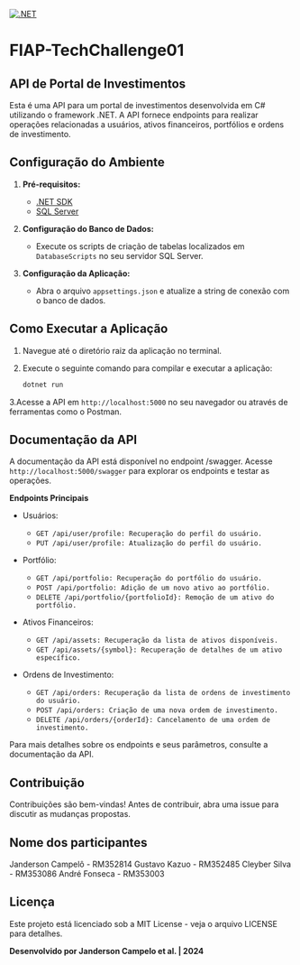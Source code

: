 [![.NET](https://github.com/jandersoncampelo/FIAP-TechChallenge/actions/workflows/dotnet.yml/badge.svg)](https://github.com/jandersoncampelo/FIAP-TechChallenge/actions/workflows/dotnet.yml)
# FIAP-TechChallenge01
## API de Portal de Investimentos

Esta é uma API para um portal de investimentos desenvolvida em C# utilizando o framework .NET. A API fornece endpoints para realizar operações relacionadas a usuários, ativos financeiros, portfólios e ordens de investimento.

## Configuração do Ambiente

1. **Pré-requisitos:**
   - [.NET SDK](https://dotnet.microsoft.com/download)
   - [SQL Server](https://www.microsoft.com/sql-server/)

2. **Configuração do Banco de Dados:**
   - Execute os scripts de criação de tabelas localizados em `DatabaseScripts` no seu servidor SQL Server.

3. **Configuração da Aplicação:**
   - Abra o arquivo `appsettings.json` e atualize a string de conexão com o banco de dados.

## Como Executar a Aplicação

1. Navegue até o diretório raiz da aplicação no terminal.

2. Execute o seguinte comando para compilar e executar a aplicação:
   ```bash
   dotnet run
3.Acesse a API em `http://localhost:5000` no seu navegador ou através de ferramentas como o Postman.

## Documentação da API
A documentação da API está disponível no endpoint /swagger. Acesse `http://localhost:5000/swagger` para explorar os endpoints e testar as operações.

**Endpoints Principais**
- Usuários:

  - `GET /api/user/profile: Recuperação do perfil do usuário.`
  - `PUT /api/user/profile: Atualização do perfil do usuário.`

- Portfólio:

  - `GET /api/portfolio: Recuperação do portfólio do usuário.`
  - `POST /api/portfolio: Adição de um novo ativo ao portfólio.`
  - `DELETE /api/portfolio/{portfolioId}: Remoção de um ativo do portfólio.`

- Ativos Financeiros:

  - `GET /api/assets: Recuperação da lista de ativos disponíveis.`
  - `GET /api/assets/{symbol}: Recuperação de detalhes de um ativo específico.`

- Ordens de Investimento:
  
  - `GET /api/orders: Recuperação da lista de ordens de investimento do usuário.`
  - `POST /api/orders: Criação de uma nova ordem de investimento.`
  - `DELETE /api/orders/{orderId}: Cancelamento de uma ordem de investimento.`
    
Para mais detalhes sobre os endpoints e seus parâmetros, consulte a documentação da API.

## Contribuição
Contribuições são bem-vindas! Antes de contribuir, abra uma issue para discutir as mudanças propostas.

## Nome dos participantes
Janderson Campelô - RM352814
Gustavo Kazuo - RM352485
Cleyber Silva - RM353086
André Fonseca -  RM353003

## Licença
Este projeto está licenciado sob a MIT License - veja o arquivo LICENSE para detalhes.

**Desenvolvido por Janderson Campelo et al. | 2024**
